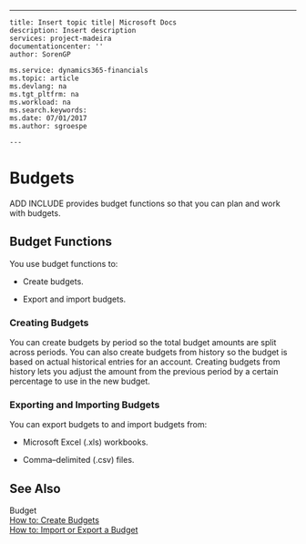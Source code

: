 ---
    title: Insert topic title| Microsoft Docs
    description: Insert description
    services: project-madeira
    documentationcenter: ''
    author: SorenGP

    ms.service: dynamics365-financials
    ms.topic: article
    ms.devlang: na
    ms.tgt_pltfrm: na
    ms.workload: na
    ms.search.keywords:
    ms.date: 07/01/2017
    ms.author: sgroespe

    ---
# Budgets
ADD INCLUDE<!--[!INCLUDE[navnow](../../includes/navnow_md.md)]--> provides budget functions so that you can plan and work with budgets.  
  
## Budget Functions  
 You use budget functions to:  
  
-   Create budgets.  
  
-   Export and import budgets.  
  
### Creating Budgets  
 You can create budgets by period so the total budget amounts are split across periods. You can also create budgets from history so the budget is based on actual historical entries for an account. Creating budgets from history lets you adjust the amount from the previous period by a certain percentage to use in the new budget.  
  
### Exporting and Importing Budgets  
 You can export budgets to and import budgets from:  
  
-   Microsoft Excel \(.xls\) workbooks.  
  
-   Comma–delimited \(.csv\) files.  
  
## See Also  
 Budget   
 [How to: Create Budgets](../how-to-create-budgets.md)   
 [How to: Import or Export a Budget](../how-to-import-or-export-a-budget.md)